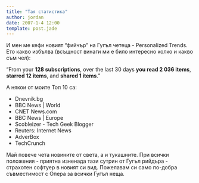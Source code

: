 ```yaml
---
title: "Тая статистика"
author: jordan
date: 2007-1-4 12:00
template: post.jade
---
```


И мен ме кефи новият “фийчър” на Гугъл четеца - Personalized Trends. Ето
какво избълва (всъщност винаги ми е било интересно колко и какво съм
чел):

“From your **128 subscriptions**, over the last 30 days **you read 2 036
items**, **starred 12 items**, and **shared 1 items**.”

А някои от моите Топ 10 са:

-   Dnevnik.bg
-   BBC News | World
-   CNET News.com
-   BBC News | Europe
-   Scobleizer - Tech Geek Blogger
-   Reuters: Internet News
-   AdverBox
-   TechCrunch

Май повече чета новините от света, а и тукашните. При всички положения -
приятна изненада тази сутрин от Гугъл рийдъра - страхотен софтуер в
новият си вид. Пожелавам си само по-добра съвместимост с Опера за всички
Гугъл неща.
